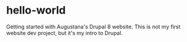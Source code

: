 # hello-world
Getting started with Augustana's Drupal 8 website. This is not my first website dev project, but it's my intro to Drupal.
